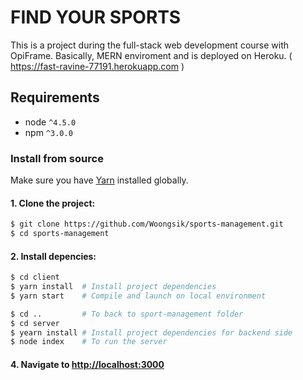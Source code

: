 # FIND YOUR SPORTS 
This is a project during the full-stack web development course with OpiFrame.
Basically, MERN enviroment and is deployed on Heroku. ( https://fast-ravine-77191.herokuapp.com )

## Requirements

- node `^4.5.0`
- npm `^3.0.0`

### Install from source

Make sure you have [Yarn](https://yarnpkg.com/en/docs/install) installed globally.

#### 1. Clone the project:

```bash
$ git clone https://github.com/Woongsik/sports-management.git
$ cd sports-management
```

#### 2. Install depencies:

```bash
$ cd client
$ yarn install  # Install project dependencies
$ yarn start    # Compile and launch on local environment

$ cd ..         # To back to sport-management folder
$ cd server
$ yearn install # Install project dependencies for backend side
$ node index    # To run the server
```

#### 4. Navigate to [http://localhost:3000](http://localhost:3000)
